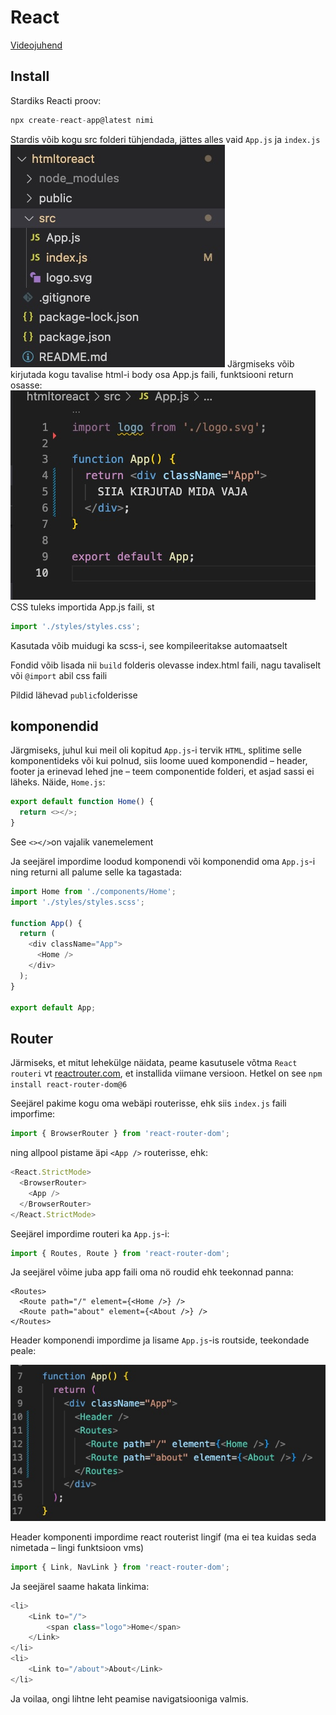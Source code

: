 # React

[Videojuhend](https://youtu.be/aYEFeYI7gUM?t=223)

## Install

Stardiks Reacti proov:

```javascript
npx create-react-app@latest nimi
```

Stardis võib kogu src folderi tühjendada, jättes alles vaid `App.js` ja `index.js`
![Staripilt](001-folder-view.jpg)
Järgmiseks võib kirjutada kogu tavalise html-i body osa App.js faili, funktsiooni return osasse:
![HTML reacti sees](./002-content-in-react.jpg)
CSS tuleks importida App.js faili, st

```javascript
import './styles/styles.css';
```

Kasutada võib muidugi ka scss-i, see kompileeritakse automaatselt

Fondid võib lisada nii `build` folderis olevasse index.html faili, nagu tavaliselt või `@import` abil css faili

Pildid lähevad `public`folderisse

## komponendid

Järgmiseks, juhul kui meil oli kopitud `App.js`-i tervik `HTML`, splitime selle komponentideks või kui polnud, siis loome uued komponendid – header, footer ja erinevad lehed jne – teem componentide folderi, et asjad sassi ei läheks.
Näide, `Home.js`:

```javascript
export default function Home() {
  return <></>;
}
```

See `<></>`on vajalik vanemelement

Ja seejärel impordime loodud komponendi või komponendid oma `App.js`-i ning returni all palume selle ka tagastada:

```javascript
import Home from './components/Home';
import './styles/styles.scss';

function App() {
  return (
    <div className="App">
      <Home />
    </div>
  );
}

export default App;
```

## Router

Järmiseks, et mitut lehekülge näidata, peame kasutusele võtma `React routeri` vt [reactrouter.com](https://reactrouter.com/en/main/getting-started/installation), et installida viimane versioon. Hetkel on see `npm install react-router-dom@6`

Seejärel pakime kogu oma webäpi routerisse, ehk siis `index.js` faili imporfime:

```javascript
import { BrowserRouter } from 'react-router-dom';
```

ning allpool pistame äpi `<App />` routerisse, ehk:

```javascript
<React.StrictMode>
  <BrowserRouter>
    <App />
  </BrowserRouter>
</React.StrictMode>
```

Seejärel impordime routeri ka `App.js`-i:

```javascript
import { Routes, Route } from 'react-router-dom';
```

Ja seejärel võime juba app faili oma nö roudid ehk teekonnad panna:

```
<Routes>
  <Route path="/" element={<Home />} />
  <Route path="about" element={<About />} />
</Routes>
```

Header komponendi impordime ja lisame `App.js`-is routside, teekondade peale:

![React routes](003-react-routes.jpg)

Header komponenti impordime react routerist lingif (ma ei tea kuidas seda nimetada – lingi funktsioon vms)

```javascript
import { Link, NavLink } from 'react-router-dom';
```

Ja seejärel saame hakata linkima:

```javascript
<li>
    <Link to="/">
        <span class="logo">Home</span>
    </Link>
</li>
<li>
    <Link to="/about">About</Link>
</li>
```

Ja voilaa, ongi lihtne leht peamise navigatsiooniga valmis.
